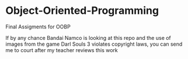# Object-Oriented-Programming
Final Assigments for OOBP

If by any chance Bandai Namco is looking at this repo and the use of images from the game Darl Souls 3 violates copyright laws, you can send me to court after my teacher reviews this work
